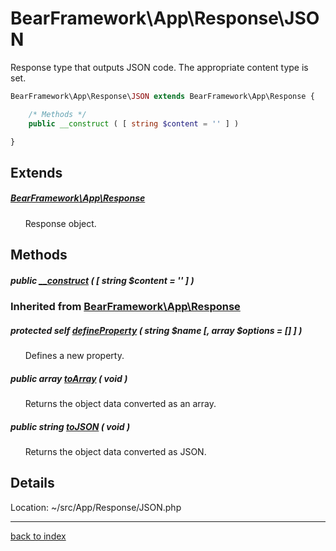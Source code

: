 # BearFramework\App\Response\JSON

Response type that outputs JSON code. The appropriate content type is set.

```php
BearFramework\App\Response\JSON extends BearFramework\App\Response {

	/* Methods */
	public __construct ( [ string $content = '' ] )

}
```

## Extends

##### [BearFramework\App\Response](bearframework.app.response.class.md)

&nbsp;&nbsp;&nbsp;&nbsp;&nbsp;&nbsp;Response object.

## Methods

##### public [__construct](bearframework.app.response.json.__construct.method.md) ( [ string $content = '' ] )

### Inherited from [BearFramework\App\Response](bearframework.app.response.class.md)

##### protected self [defineProperty](bearframework.app.response.defineproperty.method.md) ( string $name [, array $options = [] ] )

&nbsp;&nbsp;&nbsp;&nbsp;&nbsp;&nbsp;Defines a new property.

##### public array [toArray](bearframework.app.response.toarray.method.md) ( void )

&nbsp;&nbsp;&nbsp;&nbsp;&nbsp;&nbsp;Returns the object data converted as an array.

##### public string [toJSON](bearframework.app.response.tojson.method.md) ( void )

&nbsp;&nbsp;&nbsp;&nbsp;&nbsp;&nbsp;Returns the object data converted as JSON.

## Details

Location: ~/src/App/Response/JSON.php

---

[back to index](index.md)

